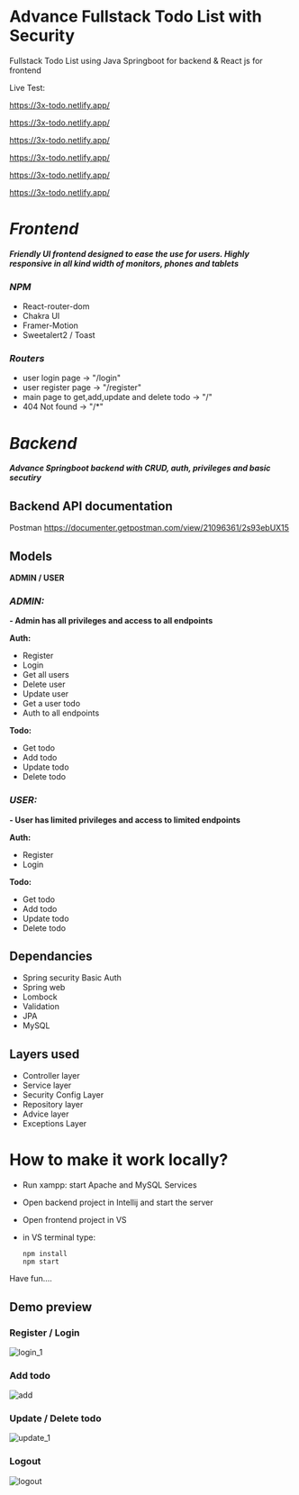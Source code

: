 
# Advance Fullstack Todo List with Security
Fullstack Todo List using Java Springboot for backend & React js for frontend

Live Test:

https://3x-todo.netlify.app/

https://3x-todo.netlify.app/

https://3x-todo.netlify.app/

https://3x-todo.netlify.app/

https://3x-todo.netlify.app/

https://3x-todo.netlify.app/



# *Frontend*
***Friendly UI frontend designed to ease the use for users. Highly responsive in all kind width of monitors, phones and tablets***


### *NPM*
- React-router-dom
- Chakra UI
- Framer-Motion
- Sweetalert2 / Toast


### *Routers*
- user login page -> "/login"
- user register page -> "/register"
- main page to get,add,update and delete todo -> "/"
- 404 Not found -> "/*"



# *Backend*
***Advance Springboot backend with CRUD, auth, privileges and basic secutiry***


## Backend API documentation
Postman
https://documenter.getpostman.com/view/21096361/2s93ebUX15

## Models 
**ADMIN / USER**

### *ADMIN:*
**- Admin has all privileges and access to all endpoints**

**Auth:**

- Register
- Login
- Get all users
- Delete user
- Update user
- Get a user todo
- Auth to all endpoints 

**Todo:**
- Get todo
- Add todo
- Update todo
- Delete todo


### *USER:*
**- User has limited privileges and access to limited endpoints**


**Auth:**

- Register
- Login

**Todo:**
- Get todo
- Add todo
- Update todo
- Delete todo


## Dependancies
- Spring security Basic Auth
- Spring web
- Lombock
- Validation
- JPA
- MySQL


## Layers used
- Controller layer
- Service layer
- Security Config Layer
- Repository layer
- Advice layer
- Exceptions Layer

 
# How to make it work locally?
- Run xampp: start Apache and MySQL Services
- Open backend project in Intellij and start the server
- Open frontend project in VS
- in VS terminal type: 
					
      npm install
      npm start

Have fun....

## Demo preview 
### Register / Login
![login_1](https://github.com/soexperttt/Todo_Fullstack/assets/45186916/a94fd24f-fcef-4acb-9bb9-7d866ef602f0)

### Add todo
![add](https://github.com/soexperttt/Todo_Fullstack/assets/45186916/6588941f-c7a1-48e2-aacc-98813cd3ae40)


### Update / Delete todo
![update_1](https://github.com/soexperttt/Todo_Fullstack/assets/45186916/9ec5fb19-5b16-41da-bf7e-31e0b5afeed1)

### Logout
![logout](https://github.com/soexperttt/Todo_Fullstack/assets/45186916/63000f45-7c30-43fa-ae72-98a56e904139)




 
